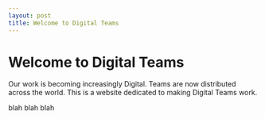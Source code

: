 ```yaml
---
layout: post
title: Welcome to Digital Teams
---
```


# Welcome to Digital Teams
Our work is becoming increasingly Digital.  Teams are now distributed across the world.  This is a website dedicated to making Digital Teams work.

blah blah blah
